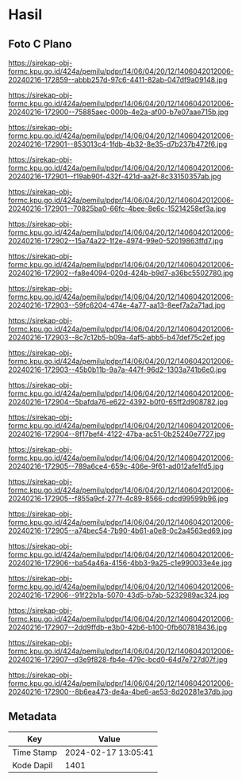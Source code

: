 # Hasil

## Foto C Plano

https://sirekap-obj-formc.kpu.go.id/424a/pemilu/pdpr/14/06/04/20/12/1406042012006-20240216-172859--abbb257d-97c6-4411-82ab-047df9a09148.jpg

https://sirekap-obj-formc.kpu.go.id/424a/pemilu/pdpr/14/06/04/20/12/1406042012006-20240216-172900--75885aec-000b-4e2a-af00-b7e07aae715b.jpg

https://sirekap-obj-formc.kpu.go.id/424a/pemilu/pdpr/14/06/04/20/12/1406042012006-20240216-172901--853013c4-1fdb-4b32-8e35-d7b237b472f6.jpg

https://sirekap-obj-formc.kpu.go.id/424a/pemilu/pdpr/14/06/04/20/12/1406042012006-20240216-172901--f19ab90f-432f-421d-aa2f-8c33150357ab.jpg

https://sirekap-obj-formc.kpu.go.id/424a/pemilu/pdpr/14/06/04/20/12/1406042012006-20240216-172901--70825ba0-66fc-4bee-8e6c-15214258ef3a.jpg

https://sirekap-obj-formc.kpu.go.id/424a/pemilu/pdpr/14/06/04/20/12/1406042012006-20240216-172902--15a74a22-1f2e-4974-99e0-52019863ffd7.jpg

https://sirekap-obj-formc.kpu.go.id/424a/pemilu/pdpr/14/06/04/20/12/1406042012006-20240216-172902--fa8e4094-020d-424b-b9d7-a36bc5502780.jpg

https://sirekap-obj-formc.kpu.go.id/424a/pemilu/pdpr/14/06/04/20/12/1406042012006-20240216-172903--59fc6204-474e-4a77-aa13-8eef7a2a71ad.jpg

https://sirekap-obj-formc.kpu.go.id/424a/pemilu/pdpr/14/06/04/20/12/1406042012006-20240216-172903--8c7c12b5-b09a-4af5-abb5-b47def75c2ef.jpg

https://sirekap-obj-formc.kpu.go.id/424a/pemilu/pdpr/14/06/04/20/12/1406042012006-20240216-172903--45b0b11b-9a7a-447f-96d2-1303a741b6e0.jpg

https://sirekap-obj-formc.kpu.go.id/424a/pemilu/pdpr/14/06/04/20/12/1406042012006-20240216-172904--5bafda76-e622-4392-b0f0-65ff2d908782.jpg

https://sirekap-obj-formc.kpu.go.id/424a/pemilu/pdpr/14/06/04/20/12/1406042012006-20240216-172904--8f17bef4-4122-47ba-ac51-0b25240e7727.jpg

https://sirekap-obj-formc.kpu.go.id/424a/pemilu/pdpr/14/06/04/20/12/1406042012006-20240216-172905--789a6ce4-659c-406e-9f61-ad012afe1fd5.jpg

https://sirekap-obj-formc.kpu.go.id/424a/pemilu/pdpr/14/06/04/20/12/1406042012006-20240216-172905--f855a9cf-277f-4c89-8566-cdcd99599b96.jpg

https://sirekap-obj-formc.kpu.go.id/424a/pemilu/pdpr/14/06/04/20/12/1406042012006-20240216-172905--a74bec54-7b90-4b61-a0e8-0c2a4563ed69.jpg

https://sirekap-obj-formc.kpu.go.id/424a/pemilu/pdpr/14/06/04/20/12/1406042012006-20240216-172906--ba54a46a-4156-4bb3-9a25-c1e990033e4e.jpg

https://sirekap-obj-formc.kpu.go.id/424a/pemilu/pdpr/14/06/04/20/12/1406042012006-20240216-172906--91f22b1a-5070-43d5-b7ab-5232989ac324.jpg

https://sirekap-obj-formc.kpu.go.id/424a/pemilu/pdpr/14/06/04/20/12/1406042012006-20240216-172907--2dd9ffdb-e3b0-42b6-b100-0fb607818436.jpg

https://sirekap-obj-formc.kpu.go.id/424a/pemilu/pdpr/14/06/04/20/12/1406042012006-20240216-172907--d3e9f828-fb4e-479c-bcd0-64d7e727d07f.jpg

https://sirekap-obj-formc.kpu.go.id/424a/pemilu/pdpr/14/06/04/20/12/1406042012006-20240216-172900--8b6ea473-de4a-4be6-ae53-8d20281e37db.jpg


## Metadata

| Key        | Value               |
| ---------- | ------------------- |
| Time Stamp | 2024-02-17 13:05:41 |
| Kode Dapil | 1401                |



